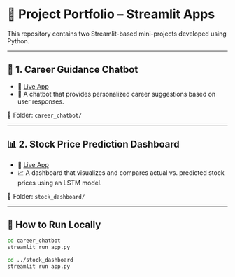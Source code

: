 # 🎯 Project Portfolio – Streamlit Apps

This repository contains two Streamlit-based mini-projects developed using Python.

---

## 🧠 1. Career Guidance Chatbot

- 🔗 [Live App](https://career-guidance-chatbot-oaba8fveiagvsesyfnu837.streamlit.app/)
- 🤖 A chatbot that provides personalized career suggestions based on user responses.

📁 Folder: `career_chatbot/`

---

## 📊 2. Stock Price Prediction Dashboard

- 🔗 [Live App](https://dashboard-wpafweni5aksxqftdnhk4u.streamlit.app/)
- 📈 A dashboard that visualizes and compares actual vs. predicted stock prices using an LSTM model.

📁 Folder: `stock_dashboard/`

---

## 🚀 How to Run Locally

```bash
cd career_chatbot
streamlit run app.py

cd ../stock_dashboard
streamlit run app.py

